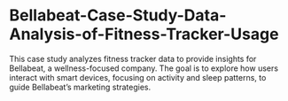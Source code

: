 # Bellabeat-Case-Study-Data-Analysis-of-Fitness-Tracker-Usage
This case study analyzes fitness tracker data to provide insights for Bellabeat, a wellness-focused company. The goal is to explore how users interact with smart devices, focusing on activity and sleep patterns, to guide Bellabeat’s marketing strategies.
